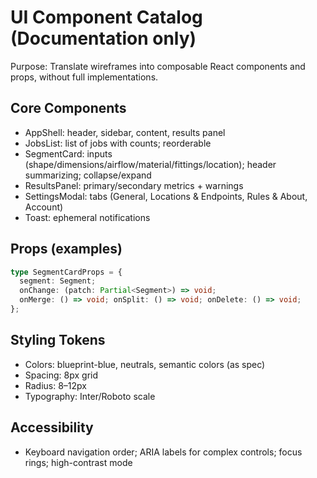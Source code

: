 # UI Component Catalog (Documentation only)

Purpose: Translate wireframes into composable React components and props, without full implementations.

## Core Components
- AppShell: header, sidebar, content, results panel
- JobsList: list of jobs with counts; reorderable
- SegmentCard: inputs (shape/dimensions/airflow/material/fittings/location); header summarizing; collapse/expand
- ResultsPanel: primary/secondary metrics + warnings
- SettingsModal: tabs (General, Locations & Endpoints, Rules & About, Account)
- Toast: ephemeral notifications

## Props (examples)
```ts
type SegmentCardProps = {
  segment: Segment;
  onChange: (patch: Partial<Segment>) => void;
  onMerge: () => void; onSplit: () => void; onDelete: () => void;
};
```

## Styling Tokens
- Colors: blueprint-blue, neutrals, semantic colors (as spec)
- Spacing: 8px grid
- Radius: 8–12px
- Typography: Inter/Roboto scale

## Accessibility
- Keyboard navigation order; ARIA labels for complex controls; focus rings; high-contrast mode

